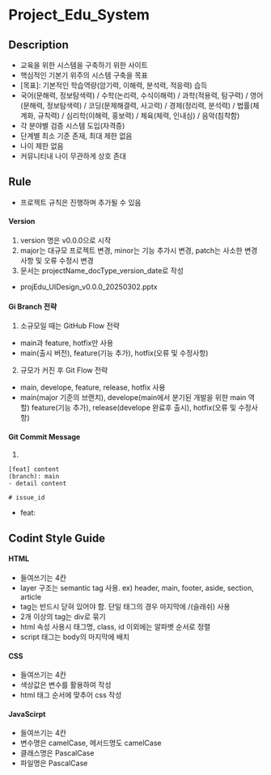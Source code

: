 # Project_Edu_System

## Description
- 교육을 위한 시스템을 구축하기 위한 사이트
- 핵심적인 기본기 위주의 시스템 구축을 목표
- [목표]: 기본적인 학습역량(암기력, 이해력, 분석력, 적응력) 습득
- 국어(문해력, 정보탐색력) / 수학(논리력, 수식이해력) / 과학(적용력, 탐구력) / 영어(문해력, 정보탐색력) / 코딩(문제해결력, 사고력) / 경제(정리력, 분석력) / 법률(체계화, 규칙력) / 심리학(이해력, 홍보력) / 체육(체력, 인내심) / 음악(침착함)
- 각 분야별 검증 시스템 도입(자격증)
- 단계별 최소 기준 존재, 최대 제한 없음
- 나이 제한 없음
- 커뮤니티내 나이 무관하게 상호 존대


## Rule
- 프로젝트 규칙은 진행하며 추가될 수 있음

#### Version
1. version 명은 v0.0.0으로 시작
2. major는 대규모 프로젝트 변경, minor는 기능 추가시 변경, patch는 사소한 변경 사항 및 오류 수정시 변경
3. 문서는 projectName_docType_version_date로 작성
- projEdu_UIDesign_v0.0.0_20250302.pptx

#### Gi Branch 전략
1. 소규모일 때는 GitHub Flow 전략
- main과 feature, hotfix만 사용
- main(출시 버전), feature(기능 추가), hotfix(오류 및 수정사항)

2. 규모가 커진 후 Git Flow 전략
- main, develope, feature, release, hotfix 사용
- main(major 기준의 브랜치), develope(main에서 분기된 개발을 위한 main 역할) feature(기능 추가), release(develope 완료후 출시), hotfix(오류 및 수정사항)


#### Git Commit Message
1. 
```
[feat] content
(branch): main
- detail content

# issue_id
```
- feat:

## Codint Style Guide

#### HTML
- 들여쓰기는 4칸
- layer 구조는 semantic tag 사용. ex) header, main, footer, aside, section, article
- tag는 반드시 닫혀 있어야 함. 단일 태그의 경우 마지막에 /(슬래쉬) 사용
- 2개 이상의 tag는 div로 묶기
- html 속성 사용시 태그명, class, id 이외에는 알파벳 순서로 정렬
- script 태그는 body의 마지막에 배치

#### CSS
- 들여쓰기는 4칸
- 색상값은 변수를 활용하여 작성
- html 태그 순서에 맞추어 css 작성

#### JavaScirpt
- 들여쓰기는 4칸
- 변수명은 camelCase, 메서드명도 camelCase
- 클래스명은 PascalCase
- 파일명은 PascalCase
